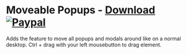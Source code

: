 # Moveable Popups - [Download](https://betterdiscord.net/ghdl?url=https://raw.githubusercontent.com/mwittrien/BetterDiscordAddons/master/Plugins/MoveablePopups/MoveablePopups.plugin.js) [![Paypal][paypal-badge]][paypal-link] 

[paypal-badge]: https://img.shields.io/badge/Paypal-Donate!-%2300457C.svg?logo=paypal&style=flat
[paypal-link]: https://paypal.me/MircoWittrien

Adds the feature to move all popups and modals around like on a normal desktop. Ctrl + drag with your left mousebutton to drag element.
